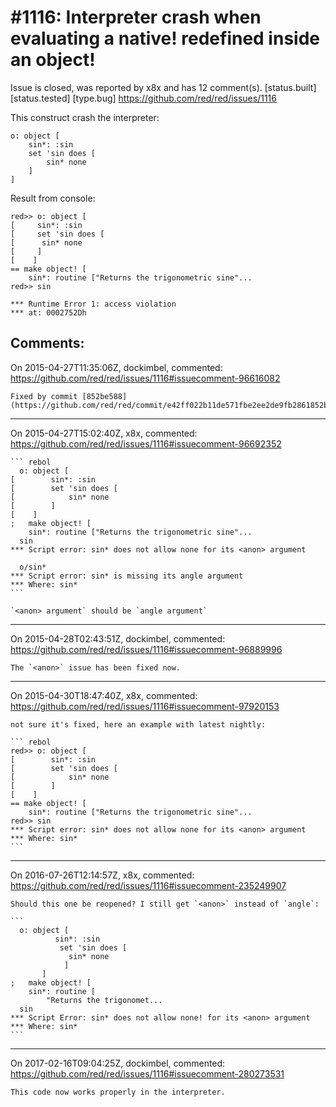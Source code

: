 
#1116: Interpreter crash when evaluating a native! redefined inside an object!
================================================================================
Issue is closed, was reported by x8x and has 12 comment(s).
[status.built] [status.tested] [type.bug]
<https://github.com/red/red/issues/1116>

This construct crash the interpreter:

``` rebol
o: object [
    sin*: :sin
    set 'sin does [
        sin* none
    ]
]
```

Result from console:

``` rebol
red>> o: object [
[     sin*: :sin
[     set 'sin does [
[      sin* none
[     ]
[    ]
== make object! [
    sin*: routine ["Returns the trigonometric sine"...
red>> sin

*** Runtime Error 1: access violation
*** at: 0002752Dh

```



Comments:
--------------------------------------------------------------------------------

On 2015-04-27T11:35:06Z, dockimbel, commented:
<https://github.com/red/red/issues/1116#issuecomment-96616082>

    Fixed by commit [852be588](https://github.com/red/red/commit/e42ff022b11de571fbe2ee2de9fb2861852be588).

--------------------------------------------------------------------------------

On 2015-04-27T15:02:40Z, x8x, commented:
<https://github.com/red/red/issues/1116#issuecomment-96692352>

    ``` rebol
      o: object [
    [        sin*: :sin
    [        set 'sin does [
    [            sin* none
    [        ]
    [    ]
    ;   make object! [
        sin*: routine ["Returns the trigonometric sine"...
      sin
    *** Script error: sin* does not allow none for its <anon> argument
    
      o/sin*
    *** Script error: sin* is missing its angle argument
    *** Where: sin*
    ```
    
    `<anon> argument` should be `angle argument`

--------------------------------------------------------------------------------

On 2015-04-28T02:43:51Z, dockimbel, commented:
<https://github.com/red/red/issues/1116#issuecomment-96889996>

    The `<anon>` issue has been fixed now.

--------------------------------------------------------------------------------

On 2015-04-30T18:47:40Z, x8x, commented:
<https://github.com/red/red/issues/1116#issuecomment-97920153>

    not sure it's fixed, here an example with latest nightly:
    
    ``` rebol
    red>> o: object [
    [        sin*: :sin
    [        set 'sin does [
    [            sin* none
    [        ]
    [    ]
    == make object! [
        sin*: routine ["Returns the trigonometric sine"...
    red>> sin
    *** Script error: sin* does not allow none for its <anon> argument
    *** Where: sin*
    ```

--------------------------------------------------------------------------------

On 2016-07-26T12:14:57Z, x8x, commented:
<https://github.com/red/red/issues/1116#issuecomment-235249907>

    Should this one be reopened? I still get `<anon>` instead of `angle`:
    
    ```
      o: object [
              sin*: :sin
               set 'sin does [
                 sin* none
                ]
           ]
    ;   make object! [
        sin*: routine [
            "Returns the trigonomet...
      sin
    *** Script Error: sin* does not allow none! for its <anon> argument
    *** Where: sin*
    ```

--------------------------------------------------------------------------------

On 2017-02-16T09:04:25Z, dockimbel, commented:
<https://github.com/red/red/issues/1116#issuecomment-280273531>

    This code now works properly in the interpreter.

